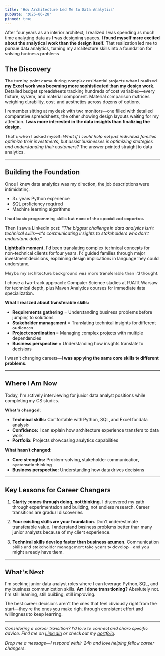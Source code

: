 ```yaml
---
title: 'How Architecture Led Me to Data Analytics'
pubDate: '2025-06-28'
pinned: true
---
```


After four years as an interior architect, I realized I was spending as much time analyzing data as I was designing spaces. **I found myself more excited about the analytical work than the design itself.** That realization led me to pursue data analytics, turning my architecture skills into a foundation for solving business problems.

## The Discovery

The turning point came during complex residential projects when I realized **my Excel work was becoming more sophisticated than my design work.** Detailed budget spreadsheets tracking hundreds of cost variables—every fixture, system, and material component. Material comparison matrices weighing durability, cost, and aesthetics across dozens of options.

I remember sitting at my desk with two monitors—one filled with detailed comparative spreadsheets, the other showing design layouts waiting for my attention. **I was more interested in the data insights than finalizing the design.**

That's when I asked myself: _What if I could help not just individual families optimize their investments, but assist businesses in optimizing strategies and understanding their customers?_ The answer pointed straight to data analytics.

---

## Building the Foundation

Once I knew data analytics was my direction, the job descriptions were intimidating: 

- 3+ years Python experience
- SQL proficiency required
- Machine learning algorithms

I had basic programming skills but none of the specialized expertise.

Then I saw a LinkedIn post: _"The biggest challenge in data analytics isn't technical skills—it's communicating insights to stakeholders who don't understand data."_

**Lightbulb moment.** I'd been translating complex technical concepts for non-technical clients for four years. I'd guided families through major investment decisions, explaining design implications in language they could understand.

Maybe my architecture background was more transferable than I'd thought.

I chose a two-track approach: Computer Science studies at PJATK Warsaw for technical depth, plus Maven Analytics courses for immediate data specialization.

**What I realized about transferable skills:**

- **Requirements gathering** = Understanding business problems before jumping to solutions
- **Stakeholder management** = Translating technical insights for different audiences
- **Project coordination** = Managing complex projects with multiple dependencies
- **Business perspective** = Understanding how insights translate to decisions

I wasn't changing careers—**I was applying the same core skills to different problems.**

---

## Where I Am Now

Today, I'm actively interviewing for junior data analyst positions while completing my CS studies.

**What's changed:**

- **Technical skills:** Comfortable with Python, SQL, and Excel for data analysis
- **Confidence:** I can explain how architecture experience transfers to data work
- **Portfolio:** Projects showcasing analytics capabilities

**What hasn't changed:**

- **Core strengths:** Problem-solving, stakeholder communication, systematic thinking
- **Business perspective:** Understanding how data drives decisions

---

## Key Lessons for Career Changers

1. **Clarity comes through doing, not thinking.** I discovered my path through experimentation and building, not endless research. Career transitions are gradual discoveries.

2. **Your existing skills are your foundation.** Don't underestimate transferable value. I understand business problems better than many junior analysts because of my client experience.

3. **Technical skills develop faster than business acumen.** Communication skills and stakeholder management take years to develop—and you might already have them.

---

## What's Next

I'm seeking junior data analyst roles where I can leverage Python, SQL, and my business communication skills. **Am I done transitioning?** Absolutely not. I'm still learning, still building, still improving.

The best career decisions aren't the ones that feel obviously right from the start—they're the ones you make right through consistent effort and willingness to keep learning.

---

_Considering a career transition? I'd love to connect and share specific advice. Find me on [LinkedIn](https://linkedin.com/in/bartlomiej-milosz) or check out my [portfolio](https://bartlomiej-milosz.github.io/projects)._

_Drop me a message—I respond within 24h and love helping fellow career changers._
